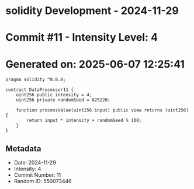 ﻿# solidity Development - 2024-11-29
# Commit #11 - Intensity Level: 4
# Generated on: 2025-06-07 12:25:41
```solidity
pragma solidity ^0.8.0;

contract DataProcessor11 {
    uint256 public intensity = 4;
    uint256 private randomSeed = 825220;

    function processValue(uint256 input) public view returns (uint256) {
        return input * intensity + randomSeed % 100;
    }
}
```
## Metadata
- Date: 2024-11-29
- Intensity: 4
- Commit Number: 11
- Random ID: 550073446
